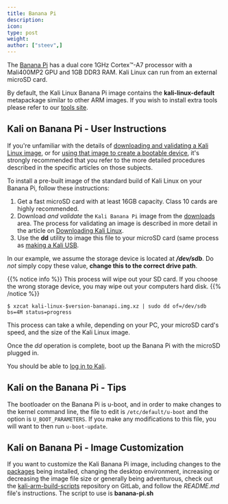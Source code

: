 ```yaml
---
title: Banana Pi
description:
icon:
type: post
weight:
author: ["steev",]
---
```


The [Banana Pi](http://www.banana-pi.org/m1.html) has a dual core 1GHz Cortex™-A7 processor with a Mali400MP2 GPU and 1GB DDR3 RAM. Kali Linux can run from an external microSD card.

By default, the Kali Linux Banana Pi image contains the **kali-linux-default** metapackage similar to other ARM images. If you wish to install extra tools please refer to our [tools site](https://tools.kali.org/kali-metapackages).

## Kali on Banana Pi - User Instructions

If you're unfamiliar with the details of [downloading and validating a Kali Linux image](/docs/introduction/download-official-kali-linux-images/), or for [using that image to create a bootable device](/docs/usb/live-usb-install-with-windows/), it's strongly recommended that you refer to the more detailed procedures described in the specific articles on those subjects.

To install a pre-built image of the standard build of Kali Linux on your Banana Pi, follow these instructions:

1. Get a fast microSD card with at least 16GB capacity. Class 10 cards are highly recommended.
2. Download _and validate_ the `Kali Banana Pi` image from the [downloads](https://www.offensive-security.com/kali-linux-arm-images/) area. The process for validating an image is described in more detail in the article on [Downloading Kali Linux](/docs/introduction/download-official-kali-linux-images/).
3. Use the **dd** utility to image this file to your microSD card (same process as [making a Kali USB](/docs/usb/live-usb-install-with-windows/).

In our example, we assume the storage device is located at **_/dev/sdb_**. Do _not_ simply copy these value, **change this to the correct drive path**.

{{% notice info %}}
This process will wipe out your SD card. If you choose the wrong storage device, you may wipe out your computers hard disk.
{{% /notice %}}

```console
$ xzcat kali-linux-$version-bananapi.img.xz | sudo dd of=/dev/sdb bs=4M status=progress
```

This process can take a while, depending on your PC, your microSD card's speed, and the size of the Kali Linux image.

Once the _dd_ operation is complete, boot up the Banana Pi with the microSD plugged in.

You should be able to [log in to Kali](/docs/introduction/default-credentials/).

## Kali on the Banana Pi - Tips

The bootloader on the Banana Pi is u-boot, and in order to make changes to the kernel command line, the file to edit is `/etc/default/u-boot` and the option is `U_BOOT_PARAMETERS`. If you make any modifications to this file, you will want to then run `u-boot-update`.

## Kali on Banana Pi - Image Customization

If you want to customize the Kali Banana Pi image, including changes to the [packages](https://www.kali.org/docs/general-use/metapackages/) being installed, changing the desktop environment, increasing or decreasing the image file size or generally being adventurous, check out the [kali-arm-build-scripts](https://gitlab.com/kalilinux/build-scripts/kali-arm) repository on GitLab, and follow the _README.md_ file's instructions. The script to use is **banana-pi.sh**
